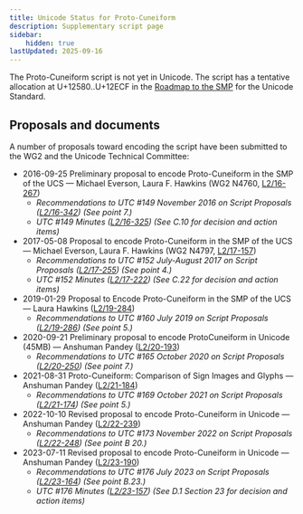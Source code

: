 ```yaml
---
title: Unicode Status for Proto-Cuneiform
description: Supplementary script page
sidebar:
    hidden: true
lastUpdated: 2025-09-16
---
```


The Proto-Cuneiform script is not yet in Unicode. The script has a tentative allocation at U+12580..U+12ECF in the [Roadmap to the SMP](http://www.unicode.org/roadmaps/smp/) for the Unicode Standard.

## Proposals and documents

A number of proposals toward encoding the script have been submitted to the WG2 and the Unicode Technical Committee:
- 2016-09-25 Preliminary proposal to encode Proto-Cuneiform in the SMP of the UCS — Michael Everson, Laura F. Hawkins (WG2 N4760, [L2/16-267](http://www.unicode.org/cgi-bin/GetMatchingDocs.pl?L2/16-267))
  - _Recommendations to UTC #149 November 2016 on Script Proposals ([L2/16-342](http://www.unicode.org/L2/L2016/16342-script-ad-hoc.pdf)) (See point 7.)_
  - _UTC #149 Minutes ([L2/16-325](http://www.unicode.org/L2/L2016/16325.htm)) (See C.10 for decision and action items)_
- 2017-05-08 Proposal to encode Proto-Cuneiform in the SMP of the UCS — Michael Everson, Laura F. Hawkins (WG2 N4797, [L2/17-157](http://www.unicode.org/cgi-bin/GetMatchingDocs.pl?L2/17-157))
  - _Recommendations to UTC #152 July-August 2017 on Script Proposals ([L2/17-255](http://www.unicode.org/L2/L2017/17255-script-ad-hoc.pdf)) (See point 4.)_
  - _UTC #152 Minutes ([L2/17-222](http://www.unicode.org/L2/L2017/17222.htm)) (See C.22 for decision and action items)_
- 2019-01-29 Proposal to Encode Proto-Cuneiform in the SMP of the UCS — Laura Hawkins ([L2/19-284](http://www.unicode.org/cgi-bin/GetMatchingDocs.pl?L2/19-284))
  - _Recommendations to UTC #160 July 2019 on Script Proposals ([L2/19-286](https://www.unicode.org/L2/L2019/19286-script-recs.pdf)) (See point 5.)_
- 2020-09-21 Preliminary proposal to encode ProtoCuneiform in Unicode (45MB) — Anshuman Pandey ([L2/20-193](http://www.unicode.org/cgi-bin/GetMatchingDocs.pl?L2/20-193))
  - _Recommendations to UTC #165 October 2020 on Script Proposals ([L2/20-250](http://www.unicode.org/L2/L2020/20250-script-adhoc-rept.pdf)) (See point 7.)_
- 2021-08-31 Proto-Cuneiform: Comparison of Sign Images and Glyphs — Anshuman Pandey ([L2/21-184](http://www.unicode.org/cgi-bin/GetMatchingDocs.pl?L2/21-184))
  - _Recommendations to UTC #169 October  2021 on Script Proposals ([L2/21-174](http://www.unicode.org/L2/L2021/21174-script-adhoc-rept.pdf)) (See point 5.)_
- 2022-10-10 Revised proposal to encode Proto-Cuneiform in Unicode — Anshuman Pandey ([L2/22-239](http://www.unicode.org/cgi-bin/GetMatchingDocs.pl?L2/22-239))
  - _Recommendations to UTC #173 November 2022 on Script Proposals ([L2/22-248](https://www.unicode.org/cgi-bin/GetMatchingDocs.pl?L2/22-248)) (See point B 20.)_
- 2023-07-11 Revised proposal to encode Proto-Cuneiform in Unicode — Anshuman Pandey ([L2/23-190](http://www.unicode.org/cgi-bin/GetMatchingDocs.pl?L2/23-190))
  - _Recommendations to UTC #176 July 2023 on Script Proposals ([L2/23-164](http://www.unicode.org/cgi-bin/GetMatchingDocs.pl?L2/23-164)) (See point B.23.)_
  - _UTC #176 Minutes ([L2/23-157](https://www.unicode.org/L2/L2023/23157.htm)) (See D.1 Section 23 for decision and action items)_
